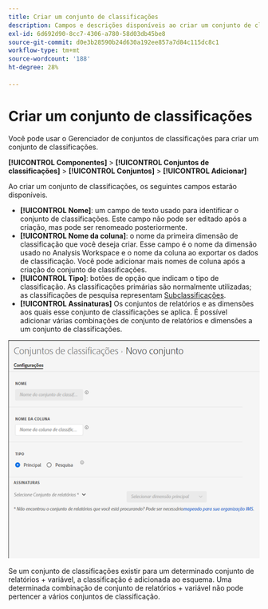 ```yaml
---
title: Criar um conjunto de classificações
description: Campos e descrições disponíveis ao criar um conjunto de classificações.
exl-id: 6d692d90-8cc7-4306-a780-58d03db45be8
source-git-commit: d0e3b28590b24d630a192ee857a7d84c115dc8c1
workflow-type: tm+mt
source-wordcount: '188'
ht-degree: 28%

---
```


# Criar um conjunto de classificações

Você pode usar o Gerenciador de conjuntos de classificações para criar um conjunto de classificações.

**[!UICONTROL Componentes]** > **[!UICONTROL Conjuntos de classificações]** > **[!UICONTROL Conjuntos]** > **[!UICONTROL Adicionar]**

Ao criar um conjunto de classificações, os seguintes campos estarão disponíveis.

* **[!UICONTROL Nome]**: um campo de texto usado para identificar o conjunto de classificações. Este campo não pode ser editado após a criação, mas pode ser renomeado posteriormente.
* **[!UICONTROL Nome da coluna]**: o nome da primeira dimensão de classificação que você deseja criar. Esse campo é o nome da dimensão usado no Analysis Workspace e o nome da coluna ao exportar os dados de classificação. Você pode adicionar mais nomes de coluna após a criação do conjunto de classificações.
* **[!UICONTROL Tipo]**: botões de opção que indicam o tipo de classificação. As classificações primárias são normalmente utilizadas; as classificações de pesquisa representam [Subclassificações](../../c-sub-classifications.md).
* **[!UICONTROL Assinaturas]** Os conjuntos de relatórios e as dimensões aos quais esse conjunto de classificações se aplica. É possível adicionar várias combinações de conjunto de relatórios e dimensões a um conjunto de classificações.

![Criar um conjunto de classificações](../../assets/classification-set-create.png)

Se um conjunto de classificações existir para um determinado conjunto de relatórios + variável, a classificação é adicionada ao esquema. Uma determinada combinação de conjunto de relatórios + variável não pode pertencer a vários conjuntos de classificação.
